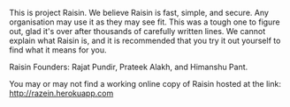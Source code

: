 This is project Raisin.
We believe Raisin is fast, simple, and secure. 
Any organisation may use it as they may see fit.
This was a tough one to figure out, glad it's over after thousands of carefully written lines.
We cannot explain what Raisin is, and it is recommended that you try it out yourself to find what it means for you.

Raisin Founders:
Rajat Pundir,
Prateek Alakh, and
Himanshu Pant.

You may or may not find a working online copy of Raisin hosted at the link: http://razein.herokuapp.com